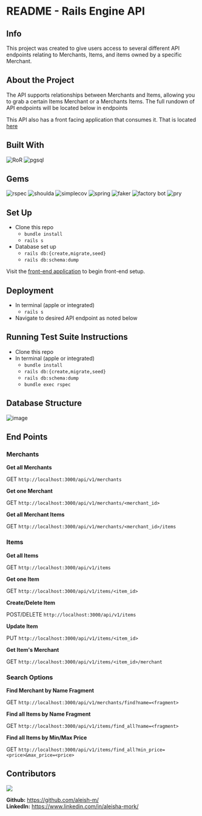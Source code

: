 # README - Rails Engine API

## Info
 This project was created to give users access to several different API endpoints relating to Merchants, Items, and items owned by a specific Merchant.

## About the Project
The API supports relationships between Merchants and Items, allowing you to grab a certain Items Merchant or a Merchants Items. The full rundown of API endpoints will be located below in endpoints

This API also has a front facing application that consumes it. That is located [here](https://github.com/aleish-m/rails_engine_fe)

## Built With
![RoR](https://img.shields.io/badge/Ruby_on_Rails-CC0000?style=for-the-badge&logo=ruby-on-rails&logoColor=white)
![pgsql](https://img.shields.io/badge/PostgreSQL-316192?style=for-the-badge&logo=postgresql&logoColor=white)

## Gems
![rspec](https://img.shields.io/gem/v/rspec-rails?label=rspec&style=flat-square)
![shoulda](https://img.shields.io/gem/v/shoulda-matchers?label=shoulda-matchers&style=flat-square)
![simplecov](https://img.shields.io/gem/v/simplecov?label=simplecov&style=flat-square)
![spring](https://img.shields.io/gem/v/spring?color=blue&label=spring)
![faker](https://img.shields.io/gem/v/faker?color=blue&label=faker)
![factory bot](https://img.shields.io/gem/v/factory_bot_rails?color=blue&label=factory_bot_rails)
![pry](https://img.shields.io/gem/v/pry?color=blue&label=pry)

## Set Up
- Clone this repo
  - `bundle install`
  - `rails s`
- Database set up
  - `rails db:{create,migrate,seed}`
  - `rails db:schema:dump`

Visit the [front-end application](https://github.com/aleish-m/rails_engine_fe) to begin front-end setup.

## Deployment
- In terminal (apple or integrated)
    * `rails s`
- Navigate to desired API endpoint as noted below

## Running Test Suite Instructions

- Clone this repo
- In terminal (apple or integrated)
    * `bundle install`
    * `rails db:{create,migrate,seed}`
    * `rails db:schema:dump`
    * `bundle exec rspec`

## Database Structure

![image](https://user-images.githubusercontent.com/105686836/199165142-119b99f8-4920-4eb5-9733-ed8bf6908523.png)

## End Points

### Merchants

**Get all Merchants**

GET `http://localhost:3000/api/v1/merchants`

**Get one Merchant**

GET `http://localhost:3000/api/v1/merchants/<merchant_id>`

**Get all Merchant Items**

GET `http://localhost:3000/api/v1/merchants/<merchant_id>/items`

### Items

**Get all Items**

GET `http://localhost:3000/api/v1/items`

**Get one Item**

GET `http://localhost:3000/api/v1/items/<item_id>`

**Create/Delete Item**

POST/DELETE `http://localhost:3000/api/v1/items`

**Update Item**

PUT `http://localhost:3000/api/v1/items/<item_id>`

**Get Item's Merchant**

GET `http://localhost:3000/api/v1/items/<item_id>/merchant`

### Search Options

**Find Merchant by Name Fragment**

GET `http://localhost:3000/api/v1/merchants/find?name=<fragment>`

**Find all Items by Name Fragment**

GET `http://localhost:3000/api/v1/items/find_all?name=<fragment>`

**Find all Items by Min/Max Price**

GET `http://localhost:3000/api/v1/items/find_all?min_price=<price>&max_price=<price>`

## Contributors
<p><a href="https://github.com/aleish-m/rails-engine/graphs/contributors">
<img src="https://contrib.rocks/image?repo=aleish-m/rails-engine" />
</a></p>

**Github:** <https://github.com/aleish-m/>  
**LinkedIn:** <https://www.linkedin.com/in/aleisha-mork/>
